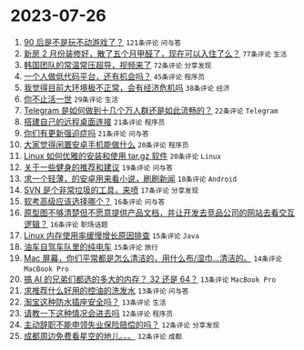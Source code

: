 # 2023-07-26

1. [90 后是不是玩不动游戏了？](https://www.v2ex.com/t/959778) `121条评论` `问与答`
1. [新房 2 月份装修好，散了五个月甲醛了，现在可以入住了么？](https://www.v2ex.com/t/959773) `77条评论` `生活`
1. [韩国团队的常温常压超导，视频来了](https://www.v2ex.com/t/959789) `72条评论` `分享发现`
1. [一个人做低代码平台，还有机会吗？](https://www.v2ex.com/t/959868) `45条评论` `程序员`
1. [我觉得目前大环境极不正常，会有经济危机吗](https://www.v2ex.com/t/959855) `38条评论` `经济`
1. [你不止活一世](https://www.v2ex.com/t/959747) `29条评论` `生活`
1. [Telegram 是如何做到十几个万人群还是如此流畅的？](https://www.v2ex.com/t/959739) `22条评论` `Telegram`
1. [搭建自己的远程桌面连接](https://www.v2ex.com/t/959886) `21条评论` `程序员`
1. [你们有更新强迫症吗](https://www.v2ex.com/t/959834) `21条评论` `问与答`
1. [大家觉得闲置安卓手机能做什么](https://www.v2ex.com/t/959822) `20条评论` `程序员`
1. [Linux 如何优雅的安装和使用 tar.gz 软件](https://www.v2ex.com/t/959787) `20条评论` `Linux`
1. [关于一些健身的推荐和建议](https://www.v2ex.com/t/959761) `19条评论` `问与答`
1. [求一个轻薄，的安卓用来看小说，刷刷新闻](https://www.v2ex.com/t/959813) `18条评论` `Android`
1. [SVN 是个非常垃圾的工具，来喷](https://www.v2ex.com/t/959797) `17条评论` `分享发现`
1. [软考高级应该选择哪个？](https://www.v2ex.com/t/959766) `16条评论` `问与答`
1. [原型图不够清楚但不愿意提供产品文档，并让开发去竞品公司的网站去看交互逻辑？](https://www.v2ex.com/t/959764) `16条评论` `职场话题`
1. [Linux 内存使用率缓慢增长原因排查](https://www.v2ex.com/t/959746) `15条评论` `Java`
1. [油车自驾车队里的纯电车](https://www.v2ex.com/t/959740) `15条评论` `旅行`
1. [Mac 屏幕，你们平常都是怎么清洁的，用什么布/湿巾...清洁的。](https://www.v2ex.com/t/959782) `14条评论` `MacBook Pro`
1. [搞 AI 的兄弟们都选的多大的内存？ 32 还是 64？](https://www.v2ex.com/t/959841) `13条评论` `MacBook Pro`
1. [求推荐什么好用的控油的洗发水](https://www.v2ex.com/t/959757) `13条评论` `问与答`
1. [淘宝这种防水插座安全吗？](https://www.v2ex.com/t/959745) `13条评论` `生活`
1. [请教一下这种情况会进去吗](https://www.v2ex.com/t/959874) `12条评论` `程序员`
1. [主动辞职不能申领失业保险赔偿的吗？](https://www.v2ex.com/t/959798) `12条评论` `分享发现`
1. [成都周边免费看星空的地儿。。。](https://www.v2ex.com/t/959750) `12条评论` `成都`
